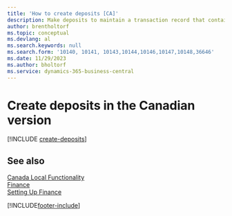 ```yaml
---
title: 'How to create deposits [CA]'
description: Make deposits to maintain a transaction record that contains information that can be applied to outstanding invoices and credit memos in the Canadian version.
author: brentholtorf
ms.topic: conceptual
ms.devlang: al
ms.search.keywords: null
ms.search.form: '10140, 10141, 10143,10144,10146,10147,10148,36646'
ms.date: 11/29/2023
ms.author: bholtorf
ms.service: dynamics-365-business-central
---
```

# Create deposits in the Canadian version

[!INCLUDE [create-deposits](../includes/CAMXUS/create-deposits.md)]

## See also 

[Canada Local Functionality](canada-local-functionality.md)  
[Finance](../../finance.md)  
[Setting Up Finance](../../finance.md)  


[!INCLUDE[footer-include](../../includes/footer-banner.md)]